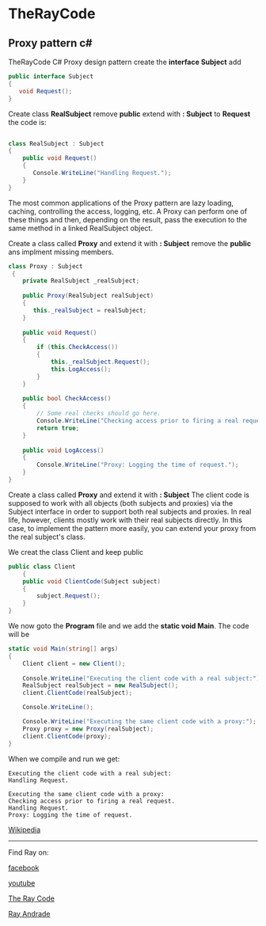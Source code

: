 # TheRayCode
## Proxy pattern c#

TheRayCode C#  Proxy design pattern
create the **interface Subject**
add

```c#
public interface Subject
{
   void Request();
}
```
Create class **RealSubject**
remove **public**
extend with **: Subject**
to **Request**
the code is:
```c#

class RealSubject : Subject
{
    public void Request()
    {
       Console.WriteLine("Handling Request.");
    }
}
```

The most common applications of the Proxy pattern are lazy loading, caching, controlling the access, logging, etc. 
A Proxy can perform one of these things and then, depending on the result, pass the execution to the same method in a linked RealSubject object.

Create a class called **Proxy** and extend it with **: Subject**
remove the **public** ans implment missing members.

```c#
class Proxy : Subject
 {
    private RealSubject _realSubject;
        
    public Proxy(RealSubject realSubject)
    {
       this._realSubject = realSubject;
    }
        
    public void Request()
    {
        if (this.CheckAccess())
        {
            this._realSubject.Request();
            this.LogAccess();
        }
    }
        
    public bool CheckAccess()
    {
        // Some real checks should go here.
        Console.WriteLine("Checking access prior to firing a real request.");
        return true;
    }
        
    public void LogAccess()
    {
        Console.WriteLine("Proxy: Logging the time of request.");
    }
}
```

Create a class called **Proxy** and extend it with **: Subject**
The client code is supposed to work with all objects (both subjects and proxies) via the Subject interface in order to support both real subjects and proxies. 
In real life, however, clients mostly work with their real subjects directly. 
In this case, to implement the pattern more easily, you can extend your proxy from the real subject's class.

We creat the class Client and keep public

```c#
public class Client
    {
    public void ClientCode(Subject subject)
    {
        subject.Request();
    }
}
```

We now goto the **Program** file and we add the **static void Main**.
The code will be
```c#
static void Main(string[] args)
{
    Client client = new Client();
            
    Console.WriteLine("Executing the client code with a real subject:");
    RealSubject realSubject = new RealSubject();
    client.ClientCode(realSubject);

    Console.WriteLine();

    Console.WriteLine("Executing the same client code with a proxy:");
    Proxy proxy = new Proxy(realSubject);
    client.ClientCode(proxy);
}
```
When we compile and run we get:

````run
Executing the client code with a real subject:
Handling Request.

Executing the same client code with a proxy:
Checking access prior to firing a real request.
Handling Request.
Proxy: Logging the time of request.

````

[Wikipedia](https://en.wikipedia.org/wiki/Proxy_pattern)

----------------------------------------------------------------------------------------------------

Find Ray on:

[facebook](https://www.facebook.com/TheRayCode/)

[youtube](https://www.youtube.com/user/AndradeRay/)

[The Ray Code](https://www.RayAndrade.com)

[Ray Andrade](https://www.RayAndrade.org)


